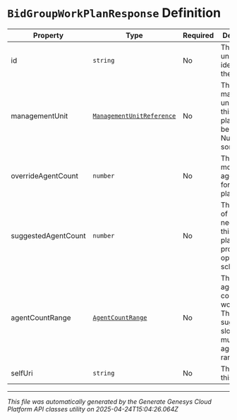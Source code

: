 # `BidGroupWorkPlanResponse` Definition

| Property | Type | Required | Description |
|----------|------|----------|-------------|
| id | `string` | No | The globally unique identifier for the object. |
| managementUnit | [`ManagementUnitReference`](managementunitreference-definition.md) | No | The management unit to which this work plan belongs.  Nullable in some routes |
| overrideAgentCount | `number` | No | The modified agent count for this work plan |
| suggestedAgentCount | `number` | No | The number of agents needed for this work plan to produce the optimal schedule |
| agentCountRange | [`AgentCountRange`](agentcountrange-definition.md) | No | The range of agent slot count per work plan. The suggested slot count must be in agent count range |
| selfUri | `string` | No | The URI for this object |

---

*This file was automatically generated by the Generate Genesys Cloud Platform API classes utility on 2025-04-24T15:04:26.064Z*